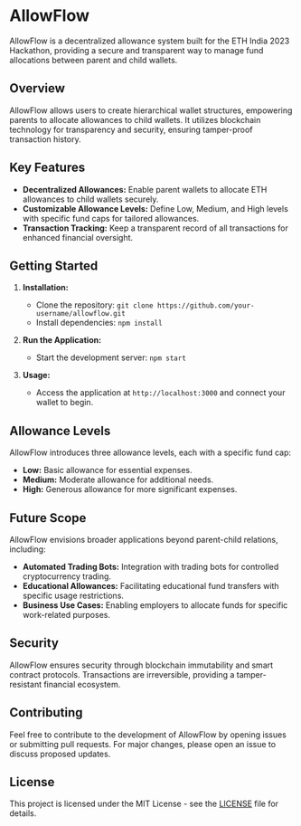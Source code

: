 # AllowFlow

AllowFlow is a decentralized allowance system built for the ETH India 2023 Hackathon, providing a secure and transparent way to manage fund allocations between parent and child wallets.

## Overview

AllowFlow allows users to create hierarchical wallet structures, empowering parents to allocate allowances to child wallets. It utilizes blockchain technology for transparency and security, ensuring tamper-proof transaction history.

## Key Features

- **Decentralized Allowances:** Enable parent wallets to allocate ETH allowances to child wallets securely.
- **Customizable Allowance Levels:** Define Low, Medium, and High levels with specific fund caps for tailored allowances.
- **Transaction Tracking:** Keep a transparent record of all transactions for enhanced financial oversight.

## Getting Started

1. **Installation:**

   - Clone the repository: `git clone https://github.com/your-username/allowflow.git`
   - Install dependencies: `npm install`

2. **Run the Application:**

   - Start the development server: `npm start`

3. **Usage:**
   - Access the application at `http://localhost:3000` and connect your wallet to begin.

## Allowance Levels

AllowFlow introduces three allowance levels, each with a specific fund cap:

- **Low:** Basic allowance for essential expenses.
- **Medium:** Moderate allowance for additional needs.
- **High:** Generous allowance for more significant expenses.

## Future Scope

AllowFlow envisions broader applications beyond parent-child relations, including:

- **Automated Trading Bots:** Integration with trading bots for controlled cryptocurrency trading.
- **Educational Allowances:** Facilitating educational fund transfers with specific usage restrictions.
- **Business Use Cases:** Enabling employers to allocate funds for specific work-related purposes.

## Security

AllowFlow ensures security through blockchain immutability and smart contract protocols. Transactions are irreversible, providing a tamper-resistant financial ecosystem.

## Contributing

Feel free to contribute to the development of AllowFlow by opening issues or submitting pull requests. For major changes, please open an issue to discuss proposed updates.

## License

This project is licensed under the MIT License - see the [LICENSE](LICENSE) file for details.
